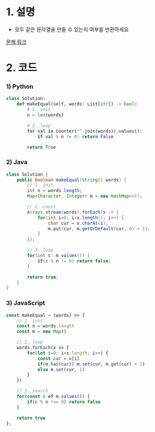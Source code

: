 # 1. 설명
- 모두 같은 문자열을 만들 수 있는지 여부를 반환하세요

[문제 링크](https://leetcode.com/problems/redistribute-characters-to-make-all-strings-equal/)

# 2. 코드
### 1) Python
```python
class Solution:
    def makeEqual(self, words: List[str]) -> bool:
        # 1. init
        n = len(words)

        # 2. loop
        for val in Counter("".join(words)).values():
            if val % n != 0: return False

        return True
```

### 2) Java
```java
class Solution {
    public boolean makeEqual(String[] words) {
        // 1. init
        int n = words.length;
        Map<Character, Integer> m = new HashMap<>();

        // 2. count
        Arrays.stream(words).forEach(x -> {
            for(int i=0; i<x.length(); i++) {
                char cur = x.charAt(i);
                m.put(cur, m.getOrDefault(cur, 0) + 1);
            }
        });

        // 3. loop
        for(int c: m.values()) {
            if(c % n != 0) return false;
        }

        return true;
    }
}
```

### 3) JavaScript
```js
const makeEqual = (words) => {
    // 1. init
    const n = words.length
    const m = new Map()

    // 2. loop
    words.forEach(x => {
        for(let i=0; i<x.length; i++) {
            const cur = x[i]
            if(m.has(cur)) m.set(cur, m.get(cur) + 1)
            else m.set(cur, 1)
        }
    })

    // 3. search
    for(const c of m.values()) {
        if(c % n !== 0) return false
    }

    return true
};
```
